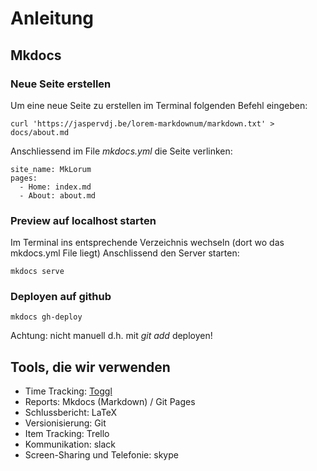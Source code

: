 # Anleitung

## Mkdocs
### Neue Seite erstellen

Um eine neue Seite zu erstellen im Terminal folgenden Befehl eingeben:

    curl 'https://jaspervdj.be/lorem-markdownum/markdown.txt' > docs/about.md

Anschliessend im File *mkdocs.yml* die Seite verlinken:

    site_name: MkLorum
    pages:
      - Home: index.md
      - About: about.md

### Preview auf localhost starten

Im Terminal ins entsprechende Verzeichnis wechseln (dort wo das mkdocs.yml File liegt)
Anschlissend den Server starten:

	mkdocs serve

### Deployen auf github

    mkdocs gh-deploy

Achtung: nicht manuell d.h. mit *git add* deployen!



## Tools, die wir verwenden
* Time Tracking: [Toggl](https://toggl.com)
* Reports: Mkdocs (Markdown) / Git Pages
* Schlussbericht: LaTeX
* Versionisierung: Git
* Item Tracking: Trello
* Kommunikation: slack
* Screen-Sharing und Telefonie: skype


